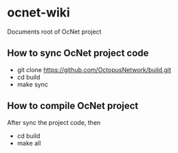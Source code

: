 # ocnet-wiki
Documents root of OcNet project

## How to sync OcNet project code
* git clone https://github.com/OctopusNetwork/build.git
* cd build
* make sync

## How to compile OcNet project
After sync the project code, then
* cd build
* make all
